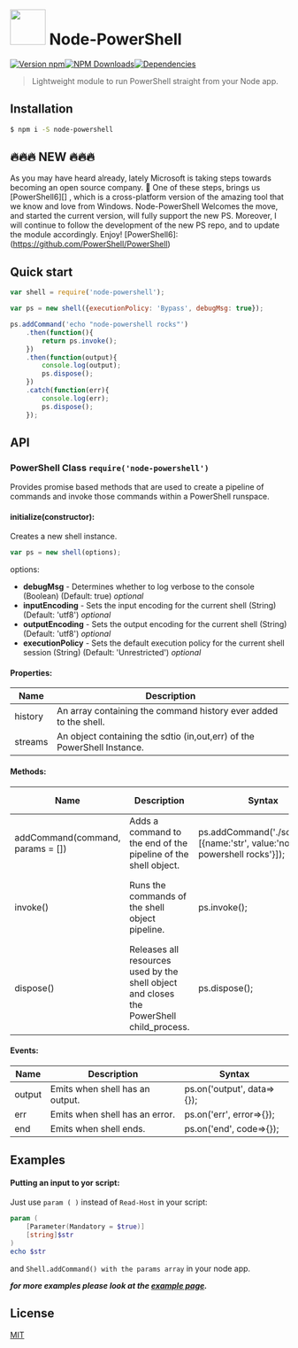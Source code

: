 <img height="64" width="64" src="https://raw.githubusercontent.com/rannn505/node-powershell/master/assets/node-powershell3.png"> Node-PowerShell
===

[![Version npm](https://img.shields.io/npm/v/node-powershell.svg?style=flat-square)](https://www.npmjs.com/package/node-powershell)[![NPM Downloads](https://img.shields.io/npm/dt/node-powershell.svg?style=flat-square)](https://www.npmjs.com/package/node-powershell)[![Dependencies](https://img.shields.io/david/rannn505/node-powershell.svg?style=flat-square)](https://david-dm.org/rannn505/node-powershell)

>  Lightweight module to run PowerShell straight from your Node app.

## Installation
```bash
$ npm i -S node-powershell
```

## :fire::fire::fire: NEW :fire::fire::fire:
As you may have heard already, lately Microsoft is taking steps towards becoming an open source company. :clap:
One of these steps, brings us [PowerShell6][] , which is a cross-platform version of the amazing tool that we know and love from Windows.
Node-PowerShell Welcomes the move, and started the current version, will fully support the new PS.
Moreover, I will continue to follow the development of the new PS repo, and to update the module accordingly. Enjoy!
[PowerShell6]: (https://github.com/PowerShell/PowerShell)


## Quick start
```javascript
var shell = require('node-powershell');

var ps = new shell({executionPolicy: 'Bypass', debugMsg: true});

ps.addCommand('echo "node-powershell rocks"')
    .then(function(){
        return ps.invoke();
    })
    .then(function(output){
        console.log(output);
        ps.dispose();
    })
    .catch(function(err){
        console.log(err);
        ps.dispose();
    });
```


## API

### PowerShell Class `require('node-powershell')`
Provides promise based methods that are used to create a pipeline of commands and invoke those commands within a PowerShell runspace.

#### initialize(constructor):
Creates a new shell instance.
```javascript
var ps = new shell(options);
```
options:
- **debugMsg** - Determines whether to log verbose to the console (Boolean) (Default: true) *optional*
- **inputEncoding** - Sets the input encoding for the current shell (String) (Default: 'utf8') *optional*
- **outputEncoding** - Sets the output encoding for the current shell (String) (Default: 'utf8') *optional*
- **executionPolicy** - Sets the default execution policy for the current shell session (String) (Default: 'Unrestricted') *optional*

#### Properties:
| Name    | Description                                                             |
|---------|-------------------------------------------------------------------------|
| history | An array containing the command history ever added to the shell.        |
| streams | An object containing the sdtio (in,out,err) of the PowerShell Instance. |

#### Methods:
| Name                             | Description                                                                              | Syntax                                                                         | Return Value                                                    |
|----------------------------------|------------------------------------------------------------------------------------------|--------------------------------------------------------------------------------|-----------------------------------------------------------------|
| addCommand(command, params = []) | Adds a command to the end of the pipeline of the shell object.                           | ps.addCommand('./script.ps1',  [{name:'str', value:'node-powershell rocks'}]); | A promise of the commands.                                      |
| invoke()                         | Runs the commands of the shell object pipeline.                                          | ps.invoke();                                                                   | A promise with the result  (can also be rejected to the catch). |
| dispose()                        | Releases all resources used by the shell object and closes the PowerShell child_process. | ps.dispose();                                                                  | A promise of the exit code.                                     |

#### Events:
| Name   | Description                     | Syntax                     |
|--------|---------------------------------|----------------------------|
| output | Emits when shell has an output. | ps.on('output', data=>{}); |
| err    | Emits when shell has an error.  | ps.on('err', error=>{});   |
| end    | Emits when shell ends.          | ps.on('end', code=>{});    |


## Examples

####  Putting an input to yor script:
Just use `param ( )` instead of `Read-Host` in your script:
```PowerShell
param (
    [Parameter(Mandatory = $true)]
    [string]$str
)
echo $str
```
and `Shell.addCommand() with the params array` in your node app.

***for more examples please look at the [example page](https://github.com/rannn505/node-powershell/blob/master/example/example.js).***


## License

  [MIT](LICENSE)
